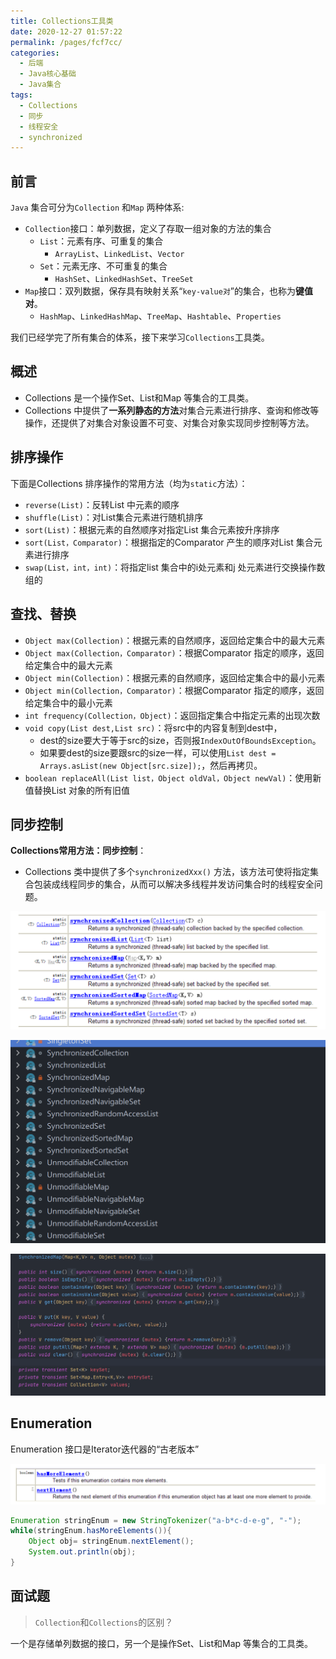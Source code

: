 ```yaml
---
title: Collections工具类
date: 2020-12-27 01:57:22
permalink: /pages/fcf7cc/
categories:
  - 后端
  - Java核心基础
  - Java集合
tags:
  - Collections
  - 同步
  - 线程安全
  - synchronized
---
```




## 前言

`Java` 集合可分为`Collection` 和`Map` 两种体系:

- `Collection`接口：单列数据，定义了存取一组对象的方法的集合
  - `List`：元素有序、可重复的集合
    - `ArrayList`、`LinkedList`、`Vector`
  - `Set`：元素无序、不可重复的集合
    - `HashSet`、`LinkedHashSet`、`TreeSet`
- `Map`接口：双列数据，保存具有映射关系“`key-value对`”的集合，也称为**键值对**。
  - `HashMap`、`LinkedHashMap`、`TreeMap`、`Hashtable`、`Properties` 



我们已经学完了所有集合的体系，接下来学习`Collections`工具类。



## 概述

- Collections 是一个操作Set、List和Map 等集合的工具类。
- Collections 中提供了**一系列静态的方法**对集合元素进行排序、查询和修改等操作，还提供了对集合对象设置不可变、对集合对象实现同步控制等方法。



## 排序操作

下面是Collections 排序操作的常用方法（均为`static`方法）：

- `reverse(List)`：反转List 中元素的顺序
- `shuffle(List)`：对List集合元素进行随机排序
- `sort(List)`：根据元素的自然顺序对指定List 集合元素按升序排序
- `sort(List，Comparator)`：根据指定的Comparator 产生的顺序对List 集合元素进行排序
- `swap(List，int，int)`：将指定list 集合中的i处元素和j 处元素进行交换操作数组的



## 查找、替换

- `Object max(Collection)`：根据元素的自然顺序，返回给定集合中的最大元素
- `Object max(Collection，Comparator)`：根据Comparator 指定的顺序，返回给定集合中的最大元素
- `Object min(Collection)`：根据元素的自然顺序，返回给定集合中的最小元素
- `Object min(Collection，Comparator)`：根据Comparator 指定的顺序，返回给定集合中的最小元素
- `int frequency(Collection，Object)`：返回指定集合中指定元素的出现次数
- `void copy(List dest,List src)`：将src中的内容复制到dest中，
  - dest的size要大于等于src的size，否则报`IndexOutOfBoundsException`。
  - 如果要dest的size要跟src的size一样，可以使用`List dest = Arrays.asList(new Object[src.size]);`，然后再拷贝。
- `boolean replaceAll(List list，Object oldVal，Object newVal)`：使用新值替换List 对象的所有旧值



## 同步控制

**Collections常用方法：同步控制**：

- Collections 类中提供了多个`synchronizedXxx()` 方法，该方法可使将指定集合包装成线程同步的集合，从而可以解决多线程并发访问集合时的线程安全问题。

![image-20201227020538307](https://raw.githubusercontent.com/SaulJWu/images/main/20201227020538.png)

![image-20201227021414052](https://raw.githubusercontent.com/SaulJWu/images/main/20201227021414.png)

![image-20201227021454317](https://raw.githubusercontent.com/SaulJWu/images/main/20201227021454.png)





## Enumeration

Enumeration 接口是Iterator迭代器的“古老版本”

![image-20201227020604935](https://raw.githubusercontent.com/SaulJWu/images/main/20201227020604.png)

~~~java
Enumeration stringEnum = new StringTokenizer("a-b*c-d-e-g", "-");
while(stringEnum.hasMoreElements()){
    Object obj= stringEnum.nextElement();
    System.out.println(obj);
}
~~~







## 面试题

> `Collection`和`Collections`的区别？

一个是存储单列数据的接口，另一个是操作Set、List和Map 等集合的工具类。

